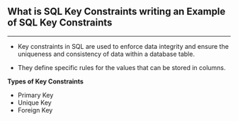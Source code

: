 ## What is SQL Key Constraints writing an Example of SQL Key Constraints

<hr>

- Key constraints in SQL are used to enforce data integrity and ensure the uniqueness and consistency of data within a database table.

- They define specific rules for the values that can be stored in columns.

**Types of Key Constraints**

- Primary Key
- Unique Key
- Foreign Key
